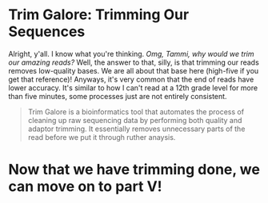 # Trim Galore: Trimming Our Sequences
Alright, y'all. I know what you're thinking. _Omg, Tammi, why would we trim our amazing reads?_ Well, the answer to that, silly, is that trimming our reads removes low-quality bases. We are all about that base here (high-five if you get that reference)! Anyways, it's very common that the end of reads have lower accuracy. It's similar to how I can't read at a 12th grade level for more than five minutes, some processes just are not entirely consistent.
> Trim Galore is a bioinformatics tool that automates the process of cleaning up raw sequencing data by performing both quality and adaptor trimming. It essentially removes unnecessary parts of the read before we put it through ruther anaysis.


# Now that we have trimming done, we can move on to part V! 